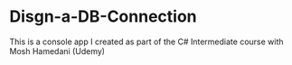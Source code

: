 # Disgn-a-DB-Connection
This is a console app I created as part of the C# Intermediate course with Mosh Hamedani (Udemy)
